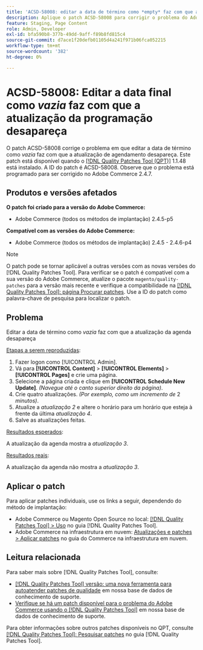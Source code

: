 ```yaml
---
title: 'ACSD-58008: editar a data de término como *empty* faz com que a atualização da programação desapareça'
description: Aplique o patch ACSD-58008 para corrigir o problema do Adobe Commerce em que editar a data de término como *vazia* faz com que a atualização de agendamento desapareça.
feature: Staging, Page Content
role: Admin, Developer
exl-id: bfa590b8-377b-49dd-9aff-f89b8fd815c4
source-git-commit: d7ace1f20defb01105d4a241f971b06fca052215
workflow-type: tm+mt
source-wordcount: '382'
ht-degree: 0%

---
```


# ACSD-58008: Editar a data final como *vazia* faz com que a atualização da programação desapareça

O patch ACSD-58008 corrige o problema em que editar a data de término como *vazia* faz com que a atualização de agendamento desapareça. Este patch está disponível quando o [[!DNL Quality Patches Tool (QPT)]](/help/announcements/adobe-commerce-announcements/magento-quality-patches-released-new-tool-to-self-serve-quality-patches.md) 1.1.48 está instalado. A ID do patch é ACSD-58008. Observe que o problema está programado para ser corrigido no Adobe Commerce 2.4.7.

## Produtos e versões afetados

**O patch foi criado para a versão do Adobe Commerce:**

* Adobe Commerce (todos os métodos de implantação) 2.4.5-p5

**Compatível com as versões do Adobe Commerce:**

* Adobe Commerce (todos os métodos de implantação) 2.4.5 - 2.4.6-p4

>[!NOTE]
>
>O patch pode se tornar aplicável a outras versões com as novas versões do [!DNL Quality Patches Tool]. Para verificar se o patch é compatível com a sua versão do Adobe Commerce, atualize o pacote `magento/quality-patches` para a versão mais recente e verifique a compatibilidade na [[!DNL Quality Patches Tool]: página Procurar patches](https://experienceleague.adobe.com/tools/commerce-quality-patches/index.html). Use a ID do patch como palavra-chave de pesquisa para localizar o patch.

## Problema

Editar a data de término como *vazia* faz com que a atualização da agenda desapareça

<u>Etapas a serem reproduzidas</u>:

1. Fazer logon como [!UICONTROL Admin].
1. Vá para **[!UICONTROL Content]** > **[!UICONTROL Elements]** > **[!UICONTROL Pages]** e crie uma página.
1. Selecione a página criada e clique em **[!UICONTROL Schedule New Update]**. *(Navegue até o canto superior direito da página)*.
1. Crie quatro atualizações. *(Por exemplo, como um incremento de* 2 *minutos)*.
1. Atualize a *atualização 2* e altere o horário para um horário que esteja à frente da última *atualização 4*.
1. Salve as atualizações feitas.

<u>Resultados esperados</u>:

A atualização da agenda mostra a *atualização 3*.

<u>Resultados reais</u>:

A atualização da agenda não mostra a *atualização 3*.

## Aplicar o patch

Para aplicar patches individuais, use os links a seguir, dependendo do método de implantação:

* Adobe Commerce ou Magento Open Source no local: [[!DNL Quality Patches Tool] > Uso](https://experienceleague.adobe.com/docs/commerce-operations/tools/quality-patches-tool/usage.html) no guia [!DNL Quality Patches Tool].
* Adobe Commerce na infraestrutura em nuvem: [Atualizações e patches > Aplicar patches](https://experienceleague.adobe.com/docs/commerce-cloud-service/user-guide/develop/upgrade/apply-patches.html) no guia do Commerce na infraestrutura em nuvem.

## Leitura relacionada

Para saber mais sobre [!DNL Quality Patches Tool], consulte:

* [[!DNL Quality Patches Tool] versão: uma nova ferramenta para autoatender patches de qualidade](/help/announcements/adobe-commerce-announcements/magento-quality-patches-released-new-tool-to-self-serve-quality-patches.md) em nossa base de dados de conhecimento de suporte.
* [Verifique se há um patch disponível para o problema do Adobe Commerce usando o [!DNL Quality Patches Tool]](/help/support-tools/patches-available-in-qpt-tool/check-patch-for-magento-issue-with-magento-quality-patches.md) em nossa base de dados de conhecimento de suporte.

Para obter informações sobre outros patches disponíveis no QPT, consulte [[!DNL Quality Patches Tool]: Pesquisar patches](https://experienceleague.adobe.com/tools/commerce-quality-patches/index.html) no guia [!DNL Quality Patches Tool].
